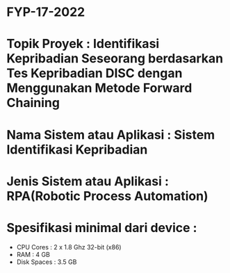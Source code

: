 # FYP-17-2022
# Topik Proyek : Identifikasi Kepribadian Seseorang berdasarkan Tes Kepribadian DISC dengan Menggunakan Metode Forward Chaining
# Nama Sistem atau Aplikasi : Sistem Identifikasi Kepribadian
# Jenis Sistem atau Aplikasi : RPA(Robotic Process Automation)
# Spesifikasi minimal dari device :
- CPU Cores : 2 x 1.8 Ghz 32-bit (x86)
- RAM : 4 GB
- Disk Spaces : 3.5 GB
